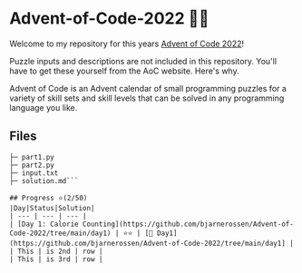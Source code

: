 # Advent-of-Code-2022 🎄🧝

Welcome to my repository for this years [Advent of Code 2022](https://adventofcode.com/2022)! 

Puzzle inputs and descriptions are not included in this repository. You'll have to get these yourself from the AoC website. Here's why.

Advent of Code is an Advent calendar of small programming puzzles for a variety of skill sets 
and skill levels that can be solved in any programming language you like.

## Files
```dayN/
├─ part1.py
├─ part2.py
├─ input.txt
├─ solution.md```

## Progress ⭐️(2/50)
|Day|Status|Solution|
| --- | --- | --- |
| [Day 1: Calorie Counting](https://github.com/bjarnerossen/Advent-of-Code-2022/tree/main/day1) | ⭐️⭐️ | [🎯 Day1](https://github.com/bjarnerossen/Advent-of-Code-2022/tree/main/day1] |
| This | is 2nd | row |
| This | is 3rd | row |



